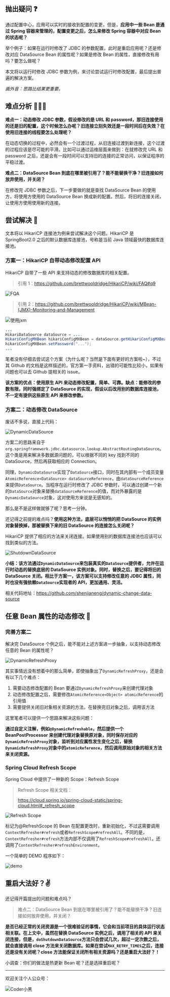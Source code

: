 ## 抛出疑问 ❓

通过配置中心，应用可以实时的接收到配置的变更，但是，**应用中一些 Bean 是通过 Spring 容器来管理的，配置变更之后，怎么来修改 Spring 容器中对应 Bean 的状态呢？**

举个例子：如果在运行时修改了 JDBC 的参数配置，此时是重启应用呢？还是修改对应 DataSource Bean 的属性呢？如果是修改 Bean 的属性，直接修改有用吗？要怎么做呢？

本文将以运行时修改 JDBC 参数为例，来讨论尝试运行时修改配置，最后提出普遍的解决方案。

_画外音：思路比结果更重要。_

## 难点分析 👨🏻‍💻

**难点一：动态修改 JDBC 参数，假设修改的是 URL 和 password，那旧连接使用的还是旧的配置，这个时候怎么办呢？旧连接立刻失效还是一段时间后在失效？在使用旧连接的线程要怎么处理呢？**

在动态切换的过程中，必然会有一个过渡过程，从旧连接过渡到新连接，这个过渡的过程应该是尽可能的平滑。比如可以通过运维层面来做到：在就修改完 URL 和 password 之后，还是会有一段时间可以支持旧的连接的正常访问，以保证程序的平稳过渡。

**难点二：DataSource Bean 到底在哪里被引用了？能不能替换干净？旧连接如何放弃使用，并关闭？**

在修改完 JDBC 参数之后，下一步要做的就是查找 DataSource Bean 的使用方，将使用方使用的 DataSource Bean 换成新的配置。然后，将旧的连接关闭，让使用方使用使用新的连接。

## 尝试解决 🤔

文本将以 HikariCP 连接池为例来尝试解决这个问题。HikariCP 是 SpringBoot2.0 之后的默认数据库连接池，号称是当前 Java 领域最快的数据库连接池。

### 方案一：HikariCP 自带动态修改配置 API

HikariCP 自带了一些 API 来支持动态的修改数据库的相关配置。

> 引用 1：https://github.com/brettwooldridge/HikariCP/wiki/FAQ#q9

![FQA](https://upload-images.jianshu.io/upload_images/14270210-52a1c19aac5fd1ea.png?imageMogr2/auto-orient/strip%7CimageView2/2/w/1240)

> 引用 2：https://github.com/brettwooldridge/HikariCP/wiki/MBean-(JMX)-Monitoring-and-Management

![使用jxm](https://upload-images.jianshu.io/upload_images/14270210-b3eb38066894a518.png?imageMogr2/auto-orient/strip%7CimageView2/2/w/1240)

```java
...
HikariDataSource dataSource = ....
HikariConfigMXBean hikariConfigMXBean = dataSource.getHikariConfigMXBean();
hikariConfigMXBean.setPassword("...");
...
```

笔者没有仔细去尝试这个方案（为什么呢？当然是下面有更好的方案啦~），不过其 Github 的文档是这样描述的，官方第一手资料，出错的可能性比较小，如果有问题也可以去 Github 提相关的 issue。

**该方案的优点：使用原生 API 来动态修改配置，简单、可靠。缺点：能修改的参数有限，同时强绑定了 DataSource 的实现，假设以后改用别的数据库连接池，不一定有提供这些原生 API 来修改参数。**

### 方案二：动态修改 DataSource

废话不多说，直接上代码：

![DynamicDataSource](https://upload-images.jianshu.io/upload_images/14270210-67eae02b46b12333.png?imageMogr2/auto-orient/strip%7CimageView2/2/w/1240)

方案二的思路来自于`org.springframework.jdbc.datasource.lookup.AbstractRoutingDataSource`。这个类是用来解决多数据源问题的，可以根据不同的 key 找到不同的 DataSource，然后再获取相应的 Connection。

同理，`DynamicDataSource`实现了`DataSource`接口，同时在其内部有一个成员变量`AtomicReference<DataSource> dataSourceReference`，由`dataSourceReference`来提供`DataSource`。当程序在运行时修改了 JDBC 参数时，可以通过创建一个新的`DataSource`对象来替换`dataSourceReference`的值，而对外暴露的是`DynamicDataSource`对象，这对使用方来说是无感知的。

那么是不是这样做就够了呢？思考一分钟。

还记得之前提的难点吗？**使用这种方法，底层可以悄悄的把 DataSource 的实例对象替换掉，那被替换下来的旧 DataSource 的连接怎么关闭呢？**

HikariCP 提供了相应的方法来关闭连接。如果使用别的数据库连接池也应该可以找到类似的方法。

![ShutdownDataSource](https://upload-images.jianshu.io/upload_images/14270210-8a055b0582e02092.png?imageMogr2/auto-orient/strip%7CimageView2/2/w/1240)

**小结：该方法通过`DynamicDataSource`来包装真实的`DataSource`提供者，允许在运行时动态的替换底层的 DataSource 实例对象。同时，替换之后，要记得将旧的 DataSource 关闭。相比于方案一，该方案可以支持修改任意的 JDBC 属性，同时也没有强依赖`DataSource`实现者的 API，更加通用、灵活。**

相关代码地址：https://github.com/shenjianeng/dynamic-change-data-source

## 任意 Bean 属性的动态修改 🚀

### 完善方案二

解决完 DataSource 个例之后，能不能对上述方案进一步抽象，以支持动态修改任意的 Bean 的属性呢？

![DynamicRefreshProxy](https://upload-images.jianshu.io/upload_images/14270210-c0be3ebee6f1564d.png?imageMogr2/auto-orient/strip%7CimageView2/2/w/1240)

其实事情远没有想着中的那么简单，即使抽象出了`DynamicRefreshProxy`，还是会有以下几个难点：

1. 需要动态修改配置的 Bean 要通过`DynamicRefreshProxy`来创建代理对象
2. 动态修改配置之后，需要修改`AtomicReference<Object> atomicReference`的引用值
3. 需要提供关闭旧对象相关资源的方法，在替换完旧对象之后，调用该方法

这里笔者可以提供一个思路来解决这些问题：

**通过自定义注解，例如`@DynamicRefreshable`，然后提供一个 BeanPostProcessor 来创建代理对象替换原对象，同时保存对应的`DynamicRefreshProxy`对象，监听到对应属性发生变化之后，替换`DynamicRefreshProxy`对象中的`atomicReference`，然后调用原始对象的相关方法来关闭资源。**

### Spring Cloud Refresh Scope

Spring Cloud 中提供了一种新的 Scope：Refresh Scope

> Refresh Scope 相关文档：
>
> https://cloud.spring.io/spring-cloud-static/spring-cloud.html#_refresh_scope

![Refresh Scope](https://upload-images.jianshu.io/upload_images/14270210-1ec214cae466713b.png?imageMogr2/auto-orient/strip%7CimageView2/2/w/1240)

标记为@RefreshScope 的 Bean 在配置更改时，重新初始化，不过这需要调用`ContextRefresher#refresh`或者`RefreshScope#refreshAll`。不同的是，`ContextRefresher#refresh`方法内部不仅调用了`RefreshScope#refreshAll`，还调用了`ContextRefresher#refreshEnvironment`。

一个简单的 DEMO 程序如下：

![demo](https://upload-images.jianshu.io/upload_images/14270210-239a5569a07cefaf.png?imageMogr2/auto-orient/strip%7CimageView2/2/w/1240)

## 重启大法好？✌️

还记得开篇提出的问题和难点吗？

> 难点二：DataSource Bean 到底在哪里被引用了？能不能替换干净？旧连接如何放弃使用，并关闭？

**是否已经正常的关闭资源是一个很难验证的事情，它会和当前项目的具体运行状态相关联。**在上文中，虽然在替换 DataSource 实例之后，调用了相关的 API 来关闭连接，但是，**`doShutdownDataSource`方法只会尝试几次，超过一定次数之后，就会直接调用 close 方法来关闭数据库。如果在尝试`MAX_RETRY_TIMES`之后，连接还是没有关闭呢？close 方法能保证关闭所有相关资源吗？还是重启大法好？！**

小调查：你们的做法是热更新 Bean 呢？还是选择重启呢？

---

欢迎关注个人公众号：

![Coder小黑](https://upload-images.jianshu.io/upload_images/14270210-81b49194fd825e8c.png?imageMogr2/auto-orient/strip%7CimageView2/2/w/1240)
